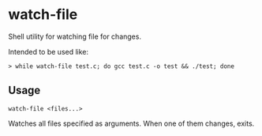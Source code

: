 # watch-file

Shell utility for watching file for changes.

Intended to be used like:

	> while watch-file test.c; do gcc test.c -o test && ./test; done

## Usage

	watch-file <files...>

Watches all files specified as arguments.  When one of them changes, exits.

